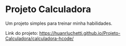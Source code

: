 # Projeto Calculadora

Um projeto simples para treinar minha habilidades.
 
Link do projeto: <https://huanrluchetti.github.io/Projeto-Calculadora/calculadora-hcode/>
